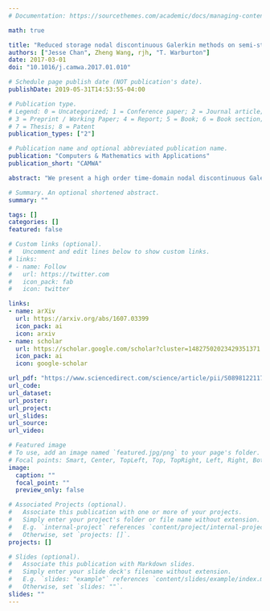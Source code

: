 ```yaml
---
# Documentation: https://sourcethemes.com/academic/docs/managing-content/

math: true

title: "Reduced storage nodal discontinuous Galerkin methods on semi-structured prismatic meshes"
authors: ["Jesse Chan", Zheng Wang, rjh, "T. Warburton"]
date: 2017-03-01
doi: "10.1016/j.camwa.2017.01.010"

# Schedule page publish date (NOT publication's date).
publishDate: 2019-05-31T14:53:55-04:00

# Publication type.
# Legend: 0 = Uncategorized; 1 = Conference paper; 2 = Journal article;
# 3 = Preprint / Working Paper; 4 = Report; 5 = Book; 6 = Book section;
# 7 = Thesis; 8 = Patent
publication_types: ["2"]

# Publication name and optional abbreviated publication name.
publication: "Computers & Mathematics with Applications"
publication_short: "CAMWA"

abstract: "We present a high order time-domain nodal discontinuous Galerkin method for wave problems on hybrid meshes consisting of both wedge and tetrahedral elements. We allow for vertically mapped wedges which can be deformed along the extruded coordinate, and present a simple method for producing quasi-uniform wedge meshes for layered domains. We show that standard mass lumping techniques result in a loss of energy stability on meshes of vertically mapped wedges, and propose an alternative which is both energy stable and efficient. High order convergence is demonstrated, and comparisons are made with existing low-storage methods on wedges. Finally, the computational performance of the method on Graphics Processing Units is evaluated."

# Summary. An optional shortened abstract.
summary: ""

tags: []
categories: []
featured: false

# Custom links (optional).
#   Uncomment and edit lines below to show custom links.
# links:
# - name: Follow
#   url: https://twitter.com
#   icon_pack: fab
#   icon: twitter

links:
- name: arXiv
  url: https://arxiv.org/abs/1607.03399
  icon_pack: ai
  icon: arxiv
- name: scholar
  url: https://scholar.google.com/scholar?cluster=14827502023429351371
  icon_pack: ai
  icon: google-scholar

url_pdf: "https://www.sciencedirect.com/science/article/pii/S0898122117300305/pdfft?md5=4aa395c747e1eb69b5521770df61158a&pid=1-s2.0-S0898122117300305-main.pdf"
url_code:
url_dataset:
url_poster:
url_project:
url_slides:
url_source:
url_video:

# Featured image
# To use, add an image named `featured.jpg/png` to your page's folder. 
# Focal points: Smart, Center, TopLeft, Top, TopRight, Left, Right, BottomLeft, Bottom, BottomRight.
image:
  caption: ""
  focal_point: ""
  preview_only: false

# Associated Projects (optional).
#   Associate this publication with one or more of your projects.
#   Simply enter your project's folder or file name without extension.
#   E.g. `internal-project` references `content/project/internal-project/index.md`.
#   Otherwise, set `projects: []`.
projects: []

# Slides (optional).
#   Associate this publication with Markdown slides.
#   Simply enter your slide deck's filename without extension.
#   E.g. `slides: "example"` references `content/slides/example/index.md`.
#   Otherwise, set `slides: ""`.
slides: ""
---
```

